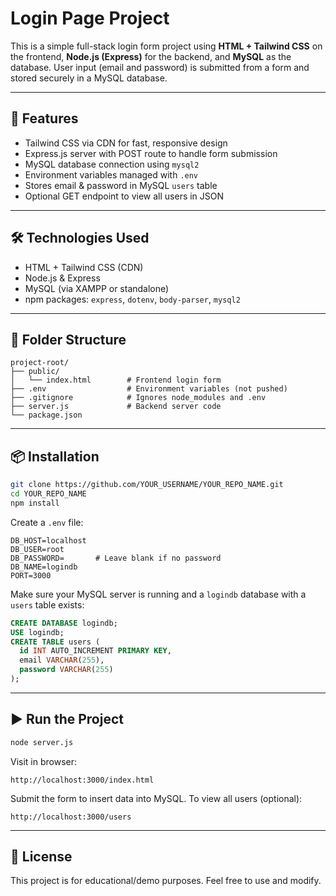 # Login Page Project

This is a simple full-stack login form project using **HTML + Tailwind CSS** on the frontend, **Node.js (Express)** for the backend, and **MySQL** as the database. User input (email and password) is submitted from a form and stored securely in a MySQL database.

---

## 🚀 Features

- Tailwind CSS via CDN for fast, responsive design
- Express.js server with POST route to handle form submission
- MySQL database connection using `mysql2`
- Environment variables managed with `.env`
- Stores email & password in MySQL `users` table
- Optional GET endpoint to view all users in JSON

---

## 🛠 Technologies Used

- HTML + Tailwind CSS (CDN)
- Node.js & Express
- MySQL (via XAMPP or standalone)
- npm packages: `express`, `dotenv`, `body-parser`, `mysql2`

---

## 📁 Folder Structure

```
project-root/
├── public/
│   └── index.html        # Frontend login form
├── .env                  # Environment variables (not pushed)
├── .gitignore            # Ignores node_modules and .env
├── server.js             # Backend server code
└── package.json
```

---

## 📦 Installation

```bash
git clone https://github.com/YOUR_USERNAME/YOUR_REPO_NAME.git
cd YOUR_REPO_NAME
npm install
```

Create a `.env` file:
```env
DB_HOST=localhost
DB_USER=root
DB_PASSWORD=       # Leave blank if no password
DB_NAME=logindb
PORT=3000
```

Make sure your MySQL server is running and a `logindb` database with a `users` table exists:

```sql
CREATE DATABASE logindb;
USE logindb;
CREATE TABLE users (
  id INT AUTO_INCREMENT PRIMARY KEY,
  email VARCHAR(255),
  password VARCHAR(255)
);
```

---

## ▶️ Run the Project

```bash
node server.js
```

Visit in browser:
```
http://localhost:3000/index.html
```

Submit the form to insert data into MySQL. To view all users (optional):
```
http://localhost:3000/users
```

---

## 📄 License

This project is for educational/demo purposes. Feel free to use and modify.
